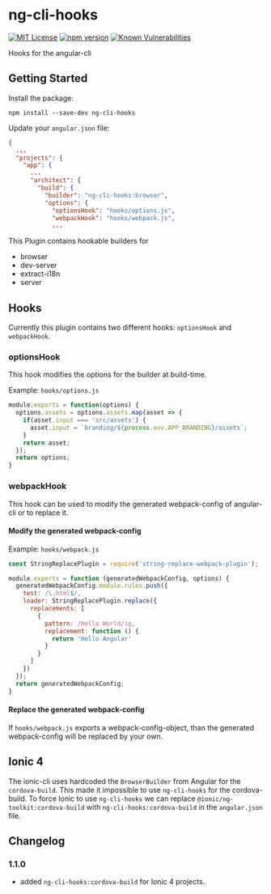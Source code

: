 # ng-cli-hooks
[![MIT License][license-image]][license-url] 
[![npm version][npm-image]][npm-url]
[![Known Vulnerabilities][snyk-image]][snyk-url]

Hooks for the angular-cli

## Getting Started
Install the package:
```
npm install --save-dev ng-cli-hooks
```

Update your `angular.json` file:

```json
{
  ...
  "projects": {
    "app": {
      ...
      "architect": {
        "build": {
          "builder": "ng-cli-hooks:browser",
          "options": {
            "optionsHook": "hooks/options.js",
            "webpackHook": "hooks/webpack.js",
            ...
```

This Plugin contains hookable builders for
- browser
- dev-server
- extract-i18n
- server

## Hooks
Currently this plugin contains two different hooks: `optionsHook` and `webpackHook`.

### optionsHook
This hook modifies the options for the builder at build-time.

Example: `hooks/options.js`
```javascript
module.exports = function(options) {
  options.assets = options.assets.map(asset => {
    if(asset.input === 'src/assets') {
      asset.input = `branding/${process.env.APP_BRANDING}/assets`;
    }
    return asset;
  });
  return options;
}
```

### webpackHook
This hook can be used to modify the generated webpack-config of angular-cli or to replace it.

#### Modify the generated webpack-config
Example: `hooks/webpack.js`
```javascript
const StringReplacePlugin = require('string-replace-webpack-plugin');

module.exports = function (generatedWebpackConfig, options) {
  generatedWebpackConfig.module.rules.push({
    test: /\.html$/,
    loader: StringReplacePlugin.replace({
      replacements: [
        {
          pattern: /Hello World/ig,
          replacement: function () {
            return 'Hello Angular'
          }
        }
      ]
    })
  });
  return generatedWebpackConfig;
}
```

#### Replace the generated webpack-config
If `hooks/webpack.js` exports a webpack-config-object, than the generated webpack-config will be replaced by your own.

## Ionic 4
The ionic-cli uses hardcoded the `BrowserBuilder` from Angular for the `cordova-build`. This made it impossible to use `ng-cli-hooks` for the cordova-build. To force Ionic to use `ng-cli-hooks` we can replace `@ionic/ng-toolkit:cordova-build` with `ng-cli-hooks:cordova-build` in the `angular.json` file.

## Changelog
### 1.1.0
- added `ng-cli-hooks:cordova-build` for Ionic 4 projects.

[license-image]: https://img.shields.io/badge/license-MIT-blue.svg?style=flat
[license-url]: LICENSE

[npm-image]: https://badge.fury.io/js/ng-cli-hooks.svg
[npm-url]: https://badge.fury.io/js/ng-cli-hooks

[snyk-image]: https://snyk.io/test/github/smartin85/ng-cli-hooks/badge.svg
[snyk-url]: https://snyk.io/test/github/smartin85/ng-cli-hooks
